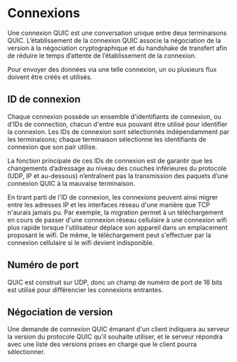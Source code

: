 # Connexions

Une connexion QUIC est une conversation unique entre deux terminaisons QUIC.
L’établissement de la connexion QUIC associe la négociation de la version à la
négociation cryptographique et du handshake de transfert afin de réduire le temps
d’attente de l’établissement de la connexion.

Pour envoyer des données via une telle connexion, un ou plusieurs flux doivent être
créés et utilisés.

## ID de connexion

Chaque connexion possède un ensemble d'identifiants de connexion, ou d'IDs de
connection, chacun d'entre eux pouvant être utilisé pour identifier la connexion.
Les IDs de connexion sont sélectionnés indépendamment par les terminaisons; chaque
terminaison sélectionne les identifiants de connexion que son pair utilise.

La fonction principale de ces IDs de connexion est de garantir que les changements
d’adressage au niveau des couches inférieures du protocole (UDP, IP et au-dessous)
n’entraînent pas la transmission des paquets d’une connexion QUIC à la mauvaise
terminaison.

En tirant parti de l'ID de connexion, les connexions peuvent ainsi migrer entre les
adresses IP et les interfaces réseau d'une manière que TCP n'aurais jamais pu. Par
exemple, la migration permet à un téléchargement en cours de passer d'une connexion
réseau cellulaire à une connexion wifi plus rapide lorsque l'utilisateur déplace
son appareil dans un emplacement proposant le wifi. De même, le téléchargement peut
s'effectuer par la connexion cellulaire si le wifi devient indisponible.

## Numéro de port

QUIC est construit sur UDP, donc un champ de numéro de port de 16 bits est utilisé
pour différencier les connexions entrantes.

## Négociation de version

Une demande de connexion QUIC émanant d'un client indiquera au serveur la version
du protocole QUIC qu'il souhaite utiliser, et le serveur répondra avec une liste
des versions prises en charge que le client pourra sélectionner.
